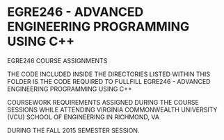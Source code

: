 # EGRE246 - ADVANCED ENGINEERING PROGRAMMING USING C++


EGRE246 COURSE ASSIGNMENTS

THE CODE INCLUDED INSIDE THE DIRECTORIES LISTED WITHIN THIS FOLDER IS THE CODE REQUIRED TO FULLFILL EGRE246 - ADVANCED ENGINEERING PROGRAMMING USING C++

COURSEWORK REQUIREMENTS ASSIGNED DURING THE COURSE SESSIONS WHILE ATTENDING VIRGINIA COMMONWEALTH UNIVERSITY (VCU) SCHOOL OF ENGINEERING IN RICHMOND, VA 

DURING THE FALL 2015 SEMESTER SESSION.

